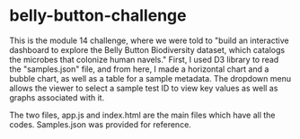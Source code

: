 # belly-button-challenge
This is the module 14 challenge, where we were told to "build an interactive dashboard to explore the Belly Button Biodiversity dataset, which catalogs the microbes that colonize human navels." First, I used D3 library to read the "samples.json" file, and from here, I made a horizontal chart and a bubble chart, as well as a table for a sample metadata. The dropdown menu allows the viewer to select a sample test ID to view key values as well as graphs associated with it.

The two files, app.js and index.html are the main files which have all the codes. Samples.json was provided for reference. 

